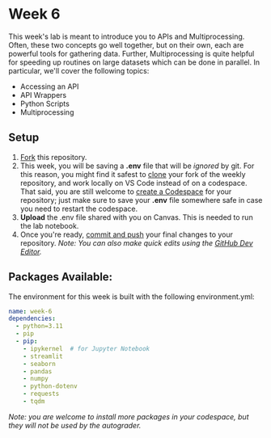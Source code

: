 # Week 6

This week's lab is meant to introduce you to APIs and Multiprocessing. Often, these two concepts go well together, but on their own, each are powerful tools for gathering data. Further, Multiprocessing is quite helpful for speeding up routines on large datasets which can be done in parallel. In particular, we'll cover the following topics:

- Accessing an API
- API Wrappers
- Python Scripts
- Multiprocessing

## Setup

1. [Fork](https://docs.github.com/en/pull-requests/collaborating-with-pull-requests/working-with-forks/fork-a-repo#forking-a-repository) this repository.
2. This week, you will be saving a **.env** file that will be *ignored* by git. For this reason, you might find it safest to [clone](https://docs.github.com/en/repositories/creating-and-managing-repositories/cloning-a-repository?tool=webui) your fork of the weekly repository, and work locally on VS Code instead of on a codespace. That said, you are still welcome to [create a Codespace](https://docs.github.com/en/codespaces/developing-in-a-codespace/creating-a-codespace-for-a-repository#creating-a-codespace-for-a-repository) for your repository; just make sure to save your **.env** file somewhere safe in case you need to restart the codespace.
3. **Upload** the .env file shared with you on Canvas. This is needed to run the lab notebook.
4. Once you're ready, [commit and push](https://docs.github.com/en/codespaces/developing-in-a-codespace/using-source-control-in-your-codespace#committing-your-changes) your final changes to your repository. *Note: You can also make quick edits using the [GitHub Dev Editor](https://docs.github.com/en/codespaces/the-githubdev-web-based-editor#opening-the-githubdev-editor).*

## Packages Available:

The environment for this week is built with the following environment.yml:

```yml
name: week-6
dependencies:
  - python=3.11
  - pip
  - pip:
    - ipykernel  # for Jupyter Notebook
    - streamlit
    - seaborn
    - pandas
    - numpy
    - python-dotenv
    - requests
    - tqdm
```

*Note: you are welcome to install more packages in your codespace, but they will not be used by the autograder.*